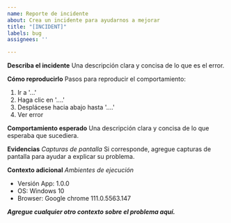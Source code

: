 ```yaml
---
name: Reporte de incidente
about: Crea un incidente para ayudarnos a mejorar
title: "[INCIDENT]"
labels: bug
assignees: ''

---
```


**Describa el incidente**
Una descripción clara y concisa de lo que es el error.

**Cómo reproducirlo**
Pasos para reproducir el comportamiento:
1. Ir a '...'
2. Haga clic en '....'
3. Desplácese hacia abajo hasta '....'
4. Ver error

**Comportamiento esperado**
Una descripción clara y concisa de lo que esperaba que sucediera.

**Evidencias**
*Capturas de pantalla*
Si corresponde, agregue capturas de pantalla para ayudar a explicar su problema.

**Contexto adicional**
*Ambientes de ejecución*
- Versión App: 1.0.0
- OS: Windows 10
- Browser: Google chrome 111.0.5563.147 

***Agregue cualquier otro contexto sobre el problema aquí.***
